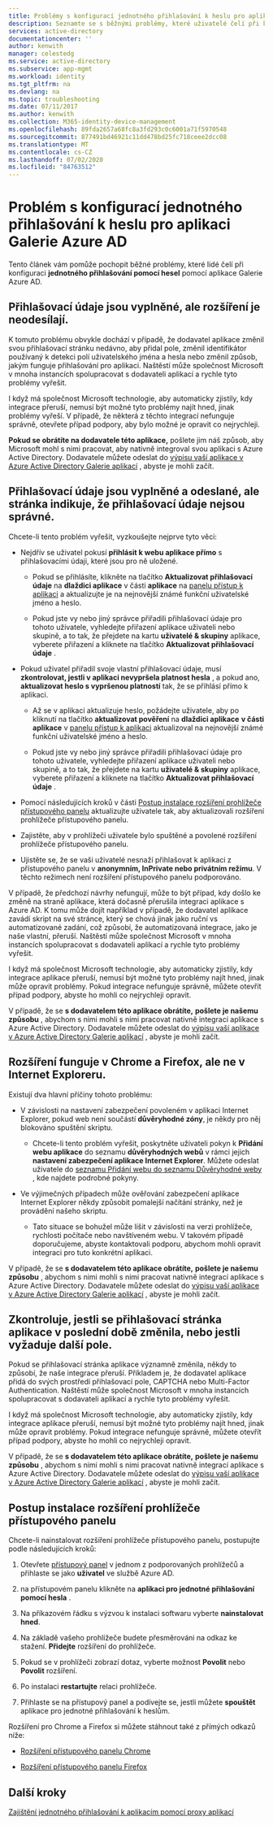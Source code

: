 ```yaml
---
title: Problémy s konfigurací jednotného přihlašování k heslu pro aplikaci Galerie Azure AD
description: Seznamte se s běžnými problémy, které uživatelé čelí při konfiguraci jednotného přihlašování k heslům pro aplikace, které jsou už uvedené v galerii aplikací Azure AD.
services: active-directory
documentationcenter: ''
author: kenwith
manager: celestedg
ms.service: active-directory
ms.subservice: app-mgmt
ms.workload: identity
ms.tgt_pltfrm: na
ms.devlang: na
ms.topic: troubleshooting
ms.date: 07/11/2017
ms.author: kenwith
ms.collection: M365-identity-device-management
ms.openlocfilehash: 89fda2657a68fc8a3fd293c0c6001a71f5970548
ms.sourcegitcommit: 877491bd46921c11dd478bd25fc718ceee2dcc08
ms.translationtype: MT
ms.contentlocale: cs-CZ
ms.lasthandoff: 07/02/2020
ms.locfileid: "84763512"
---
```

# <a name="problem-configuring-password-single-sign-on-for-an-azure-ad-gallery-application"></a>Problém s konfigurací jednotného přihlašování k heslu pro aplikaci Galerie Azure AD

Tento článek vám pomůže pochopit běžné problémy, které lidé čelí při konfiguraci **jednotného přihlašování pomocí hesel** pomocí aplikace Galerie Azure AD.

## <a name="credentials-are-filled-in-but-the-extension-does-not-submit-them"></a>Přihlašovací údaje jsou vyplněné, ale rozšíření je neodesílají.

K tomuto problému obvykle dochází v případě, že dodavatel aplikace změnil svou přihlašovací stránku nedávno, aby přidal pole, změnil identifikátor používaný k detekci polí uživatelského jména a hesla nebo změnil způsob, jakým funguje přihlašování pro aplikaci. Naštěstí může společnost Microsoft v mnoha instancích spolupracovat s dodavateli aplikací a rychle tyto problémy vyřešit.

I když má společnost Microsoft technologie, aby automaticky zjistily, kdy integrace přeruší, nemusí být možné tyto problémy najít hned, jinak problémy vyřeší. V případě, že některá z těchto integrací nefunguje správně, otevřete případ podpory, aby bylo možné je opravit co nejrychleji.

**Pokud se obrátíte na dodavatele této aplikace,** pošlete jim náš způsob, aby Microsoft mohl s nimi pracovat, aby nativně integroval svou aplikaci s Azure Active Directory. Dodavatele můžete odeslat do [výpisu vaší aplikace v Azure Active Directory Galerie aplikací](../azuread-dev/howto-app-gallery-listing.md) , abyste je mohli začít.

## <a name="credentials-are-filled-in-and-submitted-but-the-page-indicates-the-credentials-are-incorrect"></a>Přihlašovací údaje jsou vyplněné a odeslané, ale stránka indikuje, že přihlašovací údaje nejsou správné.

Chcete-li tento problém vyřešit, vyzkoušejte nejprve tyto věci:

- Nejdřív se uživatel pokusí **přihlásit k webu aplikace přímo** s přihlašovacími údaji, které jsou pro ně uložené.

  * Pokud se přihlásíte, klikněte na tlačítko **Aktualizovat přihlašovací údaje** na **dlaždici aplikace** v části **aplikace** na [panelu přístup k aplikaci](https://myapps.microsoft.com/) a aktualizujte je na nejnovější známé funkční uživatelské jméno a heslo.

  * Pokud jste vy nebo jiný správce přiřadili přihlašovací údaje pro tohoto uživatele, vyhledejte přiřazení aplikace uživateli nebo skupině, a to tak, že přejdete na kartu **uživatelé & skupiny** aplikace, vyberete přiřazení a kliknete na tlačítko **Aktualizovat přihlašovací údaje** .

- Pokud uživatel přiřadil svoje vlastní přihlašovací údaje, musí **zkontrolovat, jestli v aplikaci nevypršela platnost hesla** , a pokud ano, **aktualizovat heslo s vypršenou platností** tak, že se přihlásí přímo k aplikaci.

  * Až se v aplikaci aktualizuje heslo, požádejte uživatele, aby po kliknutí na tlačítko **aktualizovat pověření** na **dlaždici aplikace** **v části aplikace** v [panelu přístup k aplikaci](https://myapps.microsoft.com/) aktualizoval na nejnovější známé funkční uživatelské jméno a heslo.

  * Pokud jste vy nebo jiný správce přiřadili přihlašovací údaje pro tohoto uživatele, vyhledejte přiřazení aplikace uživateli nebo skupině, a to tak, že přejdete na kartu **uživatelé & skupiny** aplikace, vyberete přiřazení a kliknete na tlačítko **Aktualizovat přihlašovací údaje** .

- Pomocí následujících kroků v části [Postup instalace rozšíření prohlížeče přístupového panelu](#how-to-install-the-access-panel-browser-extension) aktualizujte uživatele tak, aby aktualizovali rozšíření prohlížeče přístupového panelu.

- Zajistěte, aby v prohlížeči uživatele bylo spuštěné a povolené rozšíření prohlížeče přístupového panelu.

- Ujistěte se, že se vaši uživatelé nesnaží přihlašovat k aplikaci z přístupového panelu v **anonymním, InPrivate nebo privátním režimu**. V těchto režimech není rozšíření přístupového panelu podporováno.

V případě, že předchozí návrhy nefungují, může to být případ, kdy došlo ke změně na straně aplikace, která dočasně přerušila integraci aplikace s Azure AD. K tomu může dojít například v případě, že dodavatel aplikace zavádí skript na své stránce, který se chová jinak jako ruční vs automatizované zadání, což způsobí, že automatizovaná integrace, jako je naše vlastní, přeruší. Naštěstí může společnost Microsoft v mnoha instancích spolupracovat s dodavateli aplikací a rychle tyto problémy vyřešit.

I když má společnost Microsoft technologie, aby automaticky zjistily, kdy integrace aplikace přeruší, nemusí být možné tyto problémy najít hned, jinak může opravit problémy. Pokud integrace nefunguje správně, můžete otevřít případ podpory, abyste ho mohli co nejrychleji opravit. 

V případě, že se **s dodavatelem této aplikace obrátíte,** **pošlete je našemu způsobu** , abychom s nimi mohli s nimi pracovat nativně integrací aplikace s Azure Active Directory. Dodavatele můžete odeslat do [výpisu vaší aplikace v Azure Active Directory Galerie aplikací](../azuread-dev/howto-app-gallery-listing.md) , abyste je mohli začít.

## <a name="the-extension-works-in-chrome-and-firefox-but-not-in-internet-explorer"></a>Rozšíření funguje v Chrome a Firefox, ale ne v Internet Exploreru.

Existují dva hlavní příčiny tohoto problému:

- V závislosti na nastavení zabezpečení povoleném v aplikaci Internet Explorer, pokud web není součástí **důvěryhodné zóny**, je někdy pro něj blokováno spuštění skriptu.

  *  Chcete-li tento problém vyřešit, poskytněte uživateli pokyn k **Přidání webu aplikace** do seznamu **důvěryhodných webů** v rámci jejich **nastavení zabezpečení aplikace Internet Explorer**. Můžete odeslat uživatele do [seznamu Přidání webu do seznamu Důvěryhodné weby](https://answers.microsoft.com/en-us/ie/forum/ie9-windows_7/how-do-i-add-a-site-to-my-trusted-sites-list/98cc77c8-b364-e011-8dfc-68b599b31bf5) , kde najdete podrobné pokyny.

- Ve výjimečných případech může ověřování zabezpečení aplikace Internet Explorer někdy způsobit pomalejší načítání stránky, než je provádění našeho skriptu.

  * Tato situace se bohužel může lišit v závislosti na verzi prohlížeče, rychlosti počítače nebo navštíveném webu. V takovém případě doporučujeme, abyste kontaktovali podporu, abychom mohli opravit integraci pro tuto konkrétní aplikaci.

V případě, že se **s dodavatelem této aplikace obrátíte,** **pošlete je našemu způsobu** , abychom s nimi mohli s nimi pracovat nativně integrací aplikace s Azure Active Directory. Dodavatele můžete odeslat do [výpisu vaší aplikace v Azure Active Directory Galerie aplikací](../azuread-dev/howto-app-gallery-listing.md) , abyste je mohli začít.

## <a name="check-if-the-applications-login-page-has-changed-recently-or-requires-an-additional-field"></a>Zkontroluje, jestli se přihlašovací stránka aplikace v poslední době změnila, nebo jestli vyžaduje další pole.

Pokud se přihlašovací stránka aplikace významně změnila, někdy to způsobí, že naše integrace přeruší. Příkladem je, že dodavatel aplikace přidá do svých prostředí přihlašovací pole, CAPTCHA nebo Multi-Factor Authentication. Naštěstí může společnost Microsoft v mnoha instancích spolupracovat s dodavateli aplikací a rychle tyto problémy vyřešit.

I když má společnost Microsoft technologie, aby automaticky zjistily, kdy integrace aplikace přeruší, nemusí být možné tyto problémy najít hned, jinak může opravit problémy. Pokud integrace nefunguje správně, můžete otevřít případ podpory, abyste ho mohli co nejrychleji opravit. 

V případě, že se **s dodavatelem této aplikace obrátíte,** **pošlete je našemu způsobu** , abychom s nimi mohli s nimi pracovat nativně integrací aplikace s Azure Active Directory. Dodavatele můžete odeslat do [výpisu vaší aplikace v Azure Active Directory Galerie aplikací](../azuread-dev/howto-app-gallery-listing.md) , abyste je mohli začít.

## <a name="how-to-install-the-access-panel-browser-extension"></a>Postup instalace rozšíření prohlížeče přístupového panelu

Chcete-li nainstalovat rozšíření prohlížeče přístupového panelu, postupujte podle následujících kroků:

1.  Otevřete [přístupový panel](https://myapps.microsoft.com) v jednom z podporovaných prohlížečů a přihlaste se jako **uživatel** ve službě Azure AD.

2.  na přístupovém panelu klikněte na **aplikaci pro jednotné přihlašování pomocí hesla** .

3.  Na příkazovém řádku s výzvou k instalaci softwaru vyberte **nainstalovat hned**.

4.  Na základě vašeho prohlížeče budete přesměrováni na odkaz ke stažení. **Přidejte** rozšíření do prohlížeče.

5.  Pokud se v prohlížeči zobrazí dotaz, vyberte možnost **Povolit** nebo **Povolit** rozšíření.

6.  Po instalaci **restartujte** relaci prohlížeče.

7.  Přihlaste se na přístupový panel a podívejte se, jestli můžete **spouštět** aplikace pro jednotné přihlašování k heslům.

Rozšíření pro Chrome a Firefox si můžete stáhnout také z přímých odkazů níže:

-   [Rozšíření přístupového panelu Chrome](https://chrome.google.com/webstore/detail/access-panel-extension/ggjhpefgjjfobnfoldnjipclpcfbgbhl)

-   [Rozšíření přístupového panelu Firefox](https://addons.mozilla.org/firefox/addon/access-panel-extension/)

## <a name="next-steps"></a>Další kroky
[Zajištění jednotného přihlašování k aplikacím pomocí proxy aplikací](application-proxy-configure-single-sign-on-with-kcd.md)

